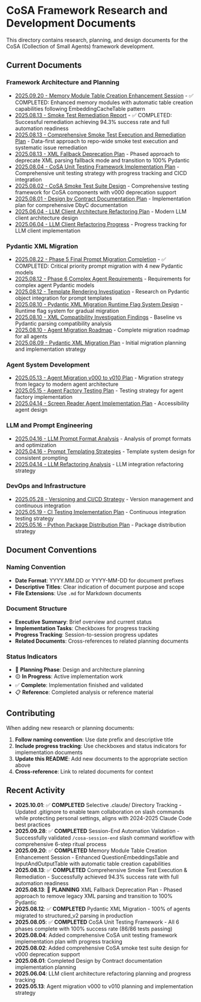 # CoSA Framework Research and Development Documents

This directory contains research, planning, and design documents for the CoSA (Collection of Small Agents) framework development.

## Current Documents

### Framework Architecture and Planning
- [2025.09.20 - Memory Module Table Creation Enhancement Session](./2025.09.20-memory-module-table-creation-enhancement-session.md) - ✅ COMPLETED: Enhanced memory modules with automatic table creation capabilities following EmbeddingCacheTable pattern
- [2025.08.13 - Smoke Test Remediation Report](./2025.08.13-smoke-test-remediation-report.md) - ✅ COMPLETED: Successful remediation achieving 94.3% success rate and full automation readiness
- [2025.08.13 - Comprehensive Smoke Test Execution and Remediation Plan](./2025.08.13-comprehensive-smoke-test-execution-and-remediation-plan.md) - Data-first approach to repo-wide smoke test execution and systematic issue remediation
- [2025.08.13 - XML Fallback Deprecation Plan](./2025.08.13-xml-fallback-deprecation-plan.md) - Phased approach to deprecate XML parsing fallback mode and transition to 100% Pydantic
- [2025.08.04 - CoSA Unit Testing Framework Implementation Plan](./2025.08.04-cosa-unit-testing-framework-implementation-plan.md) - Comprehensive unit testing strategy with progress tracking and CICD integration
- [2025.08.02 - CoSA Smoke Test Suite Design](./2025.08.02-cosa-smoke-test-suite-design.md) - Comprehensive testing framework for CoSA components with v000 deprecation support
- [2025.08.01 - Design by Contract Documentation Plan](./2025.08.01-design-by-contract-docstring-implementation-plan.md) - Implementation plan for comprehensive DbyC documentation
- [2025.06.04 - LLM Client Architecture Refactoring Plan](./2025.06.04-llm-client-architecture-refactoring-plan.md) - Modern LLM client architecture design
- [2025.06.04 - LLM Client Refactoring Progress](./2025.06.04-llm-client-refactoring-progress.md) - Progress tracking for LLM client implementation

### Pydantic XML Migration
- [2025.08.22 - Phase 5 Final Prompt Migration Completion](./2025.08.22-phase-5-final-prompt-migration-completion.md) - ✅ COMPLETED: Critical priority prompt migration with 4 new Pydantic models
- [2025.08.12 - Phase 6 Complex Agent Requirements](./2025.08.12-phase-6-complex-agent-requirements.md) - Requirements for complex agent Pydantic models
- [2025.08.12 - Template Rendering Investigation](./2025.08.12-template-rendering-investigation.md) - Research on Pydantic object integration for prompt templates
- [2025.08.10 - Pydantic XML Migration Runtime Flag System Design](./2025.08.10-pydantic-xml-migration-runtime-flag-system-design.md) - Runtime flag system for gradual migration
- [2025.08.10 - XML Compatibility Investigation Findings](./2025.08.10-xml-compatibility-investigation-findings.md) - Baseline vs Pydantic parsing compatibility analysis
- [2025.08.10 - Agent Migration Roadmap](./2025.08.10-agent-migration-roadmap.md) - Complete migration roadmap for all agents
- [2025.08.09 - Pydantic XML Migration Plan](./2025.08.09-pydantic-xml-migration-plan.md) - Initial migration planning and implementation strategy

### Agent System Development
- [2025.05.13 - Agent Migration v000 to v010 Plan](./2025-05-13_agent_migration_v000_to_v010_plan.md) - Migration strategy from legacy to modern agent architecture
- [2025.05.15 - Agent Factory Testing Plan](./2025-05-15_agent_factory_testing_plan.md) - Testing strategy for agent factory implementation
- [2025.04.14 - Screen Reader Agent Implementation Plan](./2025-04-14_screen_reader_agent_implementation_plan.md) - Accessibility agent design

### LLM and Prompt Engineering
- [2025.04.16 - LLM Prompt Format Analysis](./2025-04-16_llm_prompt_format_analysis.md) - Analysis of prompt formats and optimization
- [2025.04.16 - Prompt Templating Strategies](./2025-04-16_prompt_templating_strategies.md) - Template system design for consistent prompting
- [2025.04.14 - LLM Refactoring Analysis](./2025-04-14_llm_refactoring_analysis.md) - LLM integration refactoring strategy

### DevOps and Infrastructure
- [2025.05.28 - Versioning and CI/CD Strategy](./2025-05-28_versioning_and_cicd_strategy.md) - Version management and continuous integration
- [2025.05.19 - CI Testing Implementation Plan](./2025-05-19_ci_testing_implementation_plan.md) - Continuous integration testing strategy
- [2025.05.16 - Python Package Distribution Plan](./2025-05-16_python_package_distribution_plan.md) - Package distribution strategy

## Document Conventions

### Naming Convention
- **Date Format**: YYYY.MM.DD or YYYY-MM-DD for document prefixes
- **Descriptive Titles**: Clear indication of document purpose and scope
- **File Extensions**: Use `.md` for Markdown documents

### Document Structure
- **Executive Summary**: Brief overview and current status
- **Implementation Tasks**: Checkboxes for progress tracking
- **Progress Tracking**: Session-to-session progress updates
- **Related Documents**: Cross-references to related planning documents

### Status Indicators
- 🔴 **Planning Phase**: Design and architecture planning
- 🟡 **In Progress**: Active implementation work
- ✅ **Complete**: Implementation finished and validated
- 📋 **Reference**: Completed analysis or reference material

## Contributing

When adding new research or planning documents:

1. **Follow naming convention**: Use date prefix and descriptive title
2. **Include progress tracking**: Use checkboxes and status indicators for implementation documents
3. **Update this README**: Add new documents to the appropriate section above
4. **Cross-reference**: Link to related documents for context

## Recent Activity

- **2025.10.01**: ✅ **COMPLETED** Selective .claude/ Directory Tracking - Updated .gitignore to enable team collaboration on slash commands while protecting personal settings, aligns with 2024-2025 Claude Code best practices
- **2025.09.28**: ✅ **COMPLETED** Session-End Automation Validation - Successfully validated `/cosa-session-end` slash command workflow with comprehensive 6-step ritual process
- **2025.09.20**: ✅ **COMPLETED** Memory Module Table Creation Enhancement Session - Enhanced QuestionEmbeddingsTable and InputAndOutputTable with automatic table creation capabilities
- **2025.08.13**: ✅ **COMPLETED** Comprehensive Smoke Test Execution & Remediation - Successfully achieved 94.3% success rate with full automation readiness
- **2025.08.13**: 🔴 **PLANNING** XML Fallback Deprecation Plan - Phased approach to remove legacy XML parsing and transition to 100% Pydantic
- **2025.08.12**: ✅ **COMPLETED** Pydantic XML Migration - 100% of agents migrated to structured_v2 parsing in production
- **2025.08.05**: ✅ **COMPLETED** CoSA Unit Testing Framework - All 6 phases complete with 100% success rate (86/86 tests passing)
- **2025.08.04**: Added comprehensive CoSA unit testing framework implementation plan with progress tracking
- **2025.08.02**: Added comprehensive CoSA smoke test suite design for v000 deprecation support
- **2025.08.01**: Completed Design by Contract documentation implementation planning
- **2025.06.04**: LLM client architecture refactoring planning and progress tracking
- **2025.05.13**: Agent migration v000 to v010 planning and implementation strategy
